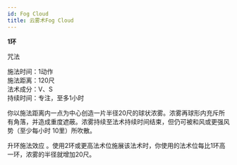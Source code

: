 ```yaml
---
id: Fog Cloud
title: 云雾术Fog Cloud
---
```


**1环**

咒法

施法时间：1动作  
施法距离：120尺  
法术成分：V、S  
持续时间：专注，至多1小时  


你以施法距离内一点为中心创造一片半径20尺的球状浓雾。浓雾再球形内充斥所有角落，并造成重度遮蔽。浓雾持续至法术持续时间结束，但仍可被和风或更强风势（至少每小时
10里）所吹散。

升环施法效应
。使用2环或更高法术位施展该法术时，你使用的法术位每比1环高一环，浓雾的半径就增加20尺。
